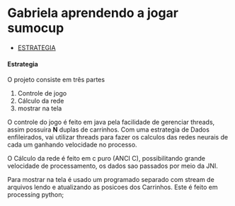 # Gabriela aprendendo a jogar sumocup

  - [ESTRATEGIA](estrategia)
  
  
  
<a name="estrategia"/>

#### Estrategia
  O projeto consiste em três partes
  1. Controle de jogo
  2. Cálculo da rede 
  3. mostrar na tela
  
  O controle do jogo é feito em java pela facilidade de gerenciar threads,
  assim possuira **N** duplas de carrinhos. Com uma estrategia de Dados enfileirados,
  vai utilizar threads para fazer os calculos das redes neurais de cada um ganhando velocidade no processo.
  
  O Cálculo da rede é feito em c puro (ANCI C), possibilitando grande velocidade de processamento,
  os dados sao passados por meio da JNI.
  
  Para mostrar na tela é usado um programado separado com stream de arquivos lendo e atualizando as posicoes dos 
  Carrinhos. Este é feito em processing python;
  

